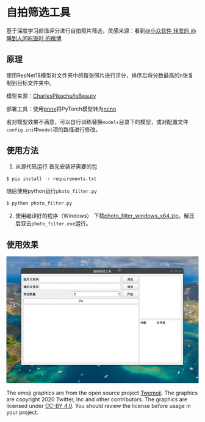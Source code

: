 # 自拍筛选工具
基于深度学习颜值评分进行自拍照片筛选，灵感来源：看到[@小众软件 转发的 @睡到人间吃饭时 的微博](https://weibo.com/1684197391/Lb0ggA0rK?type=comment)

## 原理
使用ResNet18模型对文件夹中的每张照片进行评分，排序后将分数最高的n张复制到目标文件夹中。

模型来源：[CharlesPikachu/isBeauty](https://github.com/CharlesPikachu/isBeauty)

部署工具：使用[pnnx](https://github.com/pnnx/pnnx)将PyTorch模型转为[ncnn](https://github.com/Tencent/ncnn)

若对模型效果不满意，可以自行训练替换`models`目录下的模型，或对配置文件`config.ini`中`model`项的路径进行修改。

## 使用方法
1. 从源代码运行
首先安装好需要的包
```bash
$ pip install -r requirements.txt
``` 
随后使用python运行`photo_filter.py`
```bash
$ python photo_filter.py
```

2. 使用编译好的程序（Windows）
下载[photo_filter_windows_x64.zip](https://github.com/CescMessi/photo_filter/releases/download/1.0.0/photo_filter_windows_x64.zip)，解压后双击`photo_filter.exe`运行。

## 使用效果
![example](./gif/example.gif)


The emoji graphics are from the open source project [Twemoji](https://twemoji.twitter.com/). The graphics are copyright 2020 Twitter, Inc and other contributors. The graphics are licensed under [CC-BY 4.0](https://creativecommons.org/licenses/by/4.0/). You should review the license before usage in your project.
